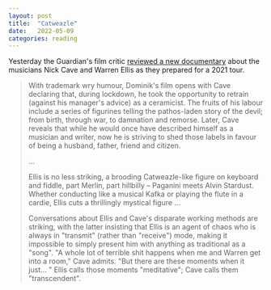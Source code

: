 ```yaml
---
layout: post
title:  "Catweazle"
date:   2022-05-09
categories: reading
---
```


Yesterday the Guardian's film critic [reviewed a new documentary](https://www.theguardian.com/film/2022/may/08/this-much-i-know-to-be-true-review-nick-cave-and-warren-ellis-on-transcendent-form-andrew-dominik-documentary) about the musicians Nick Cave and Warren Ellis as they prepared for a 2021 tour.

> With trademark wry humour, Dominik's film opens with Cave declaring that, during lockdown, he took the opportunity to retrain (against his manager's advice) as a ceramicist. The fruits of his labour include a series of figurines telling the pathos-laden story of the devil; from birth, through war, to damnation and remorse. Later, Cave reveals that while he would once have described himself as a musician and writer, now he is striving to shed those labels in favour of being a husband, father, friend and citizen.
> 
> ...
>
> Ellis is no less striking, a brooding Catweazle-like figure on keyboard and fiddle, part Merlin, part hillbilly – Paganini meets Alvin Stardust. Whether conducting like a musical Kafka or playing the flute in a cardie, Ellis cuts a thrillingly mystical figure ...
>
> Conversations about Ellis and Cave's disparate working methods are striking, with the latter insisting that Ellis is an agent of chaos who is always in "transmit" (rather than "receive") mode, making it impossible to simply present him with anything as traditional as a "song". "A whole lot of terrible shit happens when me and Warren get into a room," Cave admits. "But there are these moments when it just… " Ellis calls those moments "meditative"; Cave calls them "transcendent".


